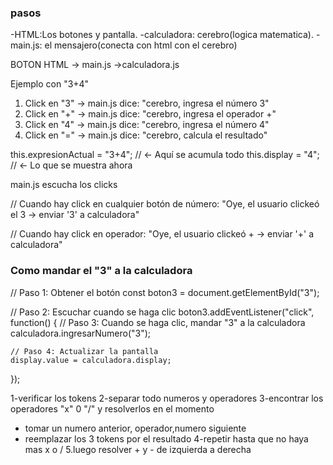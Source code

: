 ### pasos

 -HTML:Los botones y pantalla.
 -calculadora: cerebro(logica matematica).
 -main.js: el mensajero(conecta con html con el cerebro) 

BOTON HTML -> main.js ->calculadora.js

Ejemplo con "3+4"

1. Click en "3" → main.js dice: "cerebro, ingresa el número 3"
2. Click en "+" → main.js dice: "cerebro, ingresa el operador +"  
3. Click en "4" → main.js dice: "cerebro, ingresa el número 4"
4. Click en "=" → main.js dice: "cerebro, calcula el resultado"

this.expresionActual = "3+4";  // ← Aquí se acumula todo
this.display = "4";           // ← Lo que se muestra ahora

main.js escucha los clicks

// Cuando hay click en cualquier botón de número:
"Oye, el usuario clickeó el 3 → enviar '3' a calculadora"

// Cuando hay click en operador:
"Oye, el usuario clickeó + → enviar '+' a calculadora"

### Como mandar el "3" a la calculadora

// Paso 1: Obtener el botón
const boton3 = document.getElementById("3");

// Paso 2: Escuchar cuando se haga clic
boton3.addEventListener("click", function() {
    // Paso 3: Cuando se haga clic, mandar "3" a la calculadora
    calculadora.ingresarNumero("3");
    
    // Paso 4: Actualizar la pantalla
    display.value = calculadora.display;
});

1-verificar los tokens
2-separar todo numeros y operadores
3-encontrar los operadores "x" 0 "/" y resolverlos en el momento
- tomar un numero anterior, operador,numero siguiente
- reemplazar los 3 tokens por el resultado
4-repetir hasta que no haya mas x o /
5.luego resolver + y - de izquierda a derecha
